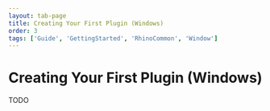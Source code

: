 ```yaml
---
layout: tab-page
title: Creating Your First Plugin (Windows)
order: 3
tags: ['Guide', 'GettingStarted', 'RhinoCommon', 'Window']
---
```


# Creating Your First Plugin (Windows)

TODO

